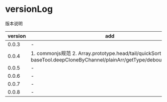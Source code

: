 # versionLog

版本说明

|version|add|remove|modify||
|-|-|-|-|-|
|0.0.3|-|-|-|-|
|0.0.4|1. commonjs规范 2. Array.prototype.head/tail/quickSort 3. baseTool.deepCloneByChannel/plainArr/getType/debounce/throttle||||
|0.0.5|-|-|-|-|
|0.0.6|-|-|-|-|
|0.0.7|-|-|-|-|
|0.0.8|-|-|-|-|